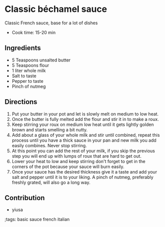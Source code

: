 # Classic béchamel sauce

Classic French sauce, base for a lot of dishes

- Cook time: 15-20 min

## Ingredients

- 5 Teaspoons unsalted butter
- 5 Teaspoons flour
- 1 liter whole milk
- Salt to taste
- Pepper to taste
- Pinch of nutmeg

## Directions

1. Put your butter in your pot and let is slowly melt on medium to low heat.
2. Once the butter is fully melted add the flour and stir it in to make a roux.
3. Keep stirring your roux on medium low heat until it gets lightly golden brown
   and starts smelling a bit nutty.
4. Add about a glass of your whole milk and stir until combined, repeat this
   process until you have a thick sauce in your pan and new milk you add easily
   combines. Never stop stirring.
5. At this point you can add the rest of your milk, if you skip the previous
   step you will end up with lumps of roux that are hard to get out.
6. Lower your heat to low and keep stirring don't forget to get in the corners
   of the pot because your sauce will burn easily.
7. Once your sauce has the desired thickness give it a taste and add your salt
   and pepper until it is to your liking. A pinch of nutmeg, preferably freshly
   grated, will also go a long way.

## Contribution

- yiusa

;tags: basic sauce french italian

